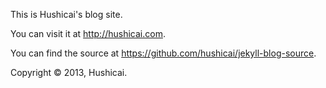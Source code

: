 This is Hushicai's blog site.

You can visit it at http://hushicai.com.

You can find the source at https://github.com/hushicai/jekyll-blog-source.

Copyright © 2013, Hushicai.
